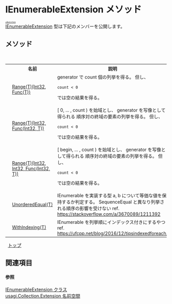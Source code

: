 # IEnumerableExtension メソッド

<div style="font-size:30%"><a href="https://github.com/usagi/usagi.cs/blob/master/docs/Home.md">≪Back to Home</a></div><a href="T_usagi_Collection_Extension_IEnumerableExtension.md">IEnumerableExtension</a> 型は下記のメンバーを公開します。


## メソッド
&nbsp;<table><tr><th></th><th>名前</th><th>説明</th></tr><tr><td>![Public メソッド](media/pubmethod.gif "Public メソッド")![静的メンバー](media/static.gif "静的メンバー")</td><td><a href="M_usagi_Collection_Extension_IEnumerableExtension_Range__1.md">Range(T)(Int32, Func(T))</a></td><td>
generator で count 個の列挙を得る。 但し、 
```
count < 0
```
 では空の結果を得る。</td></tr><tr><td>![Public メソッド](media/pubmethod.gif "Public メソッド")![静的メンバー](media/static.gif "静的メンバー")</td><td><a href="M_usagi_Collection_Extension_IEnumerableExtension_Range__1_1.md">Range(T)(Int32, Func(Int32, T))</a></td><td>
[ 0, ... , count ) を始域とし、 generator を写像として得られる 順序対の終域の要素の列挙を得る。 但し、 
```
count < 0
```
 では空の結果を得る。</td></tr><tr><td>![Public メソッド](media/pubmethod.gif "Public メソッド")![静的メンバー](media/static.gif "静的メンバー")</td><td><a href="M_usagi_Collection_Extension_IEnumerableExtension_Range__1_2.md">Range(T)(Int32, Int32, Func(Int32, T))</a></td><td>
[ begin, ... , count ) を始域とし、 generator を写像として得られる 順序対の終域の要素の列挙を得る。 但し、 
```
count < 0
```
 では空の結果を得る。</td></tr><tr><td>![Public メソッド](media/pubmethod.gif "Public メソッド")![静的メンバー](media/static.gif "静的メンバー")</td><td><a href="M_usagi_Collection_Extension_IEnumerableExtension_UnorderedEqual__1.md">UnorderedEqual(T)</a></td><td>
IEnumerable を実装する型 a, b について等価な値を保持するか判定する。 SequenceEqual と異なり列挙される順序の影響を受けない ref. https://stackoverflow.com/a/3670089/1211392</td></tr><tr><td>![Public メソッド](media/pubmethod.gif "Public メソッド")![静的メンバー](media/static.gif "静的メンバー")![Code example](media/CodeExample.png "Code example")</td><td><a href="M_usagi_Collection_Extension_IEnumerableExtension_WithIndexing__1.md">WithIndexing(T)</a></td><td>
IEnumerable を列挙順にインデックス付きにするやつ ref. https://ufcpp.net/blog/2016/12/tipsindexedforeach/</td></tr></table>&nbsp;
<a href="#ienumerableextension-メソッド">トップ</a>

## 関連項目


#### 参照
<a href="T_usagi_Collection_Extension_IEnumerableExtension.md">IEnumerableExtension クラス</a><br /><a href="N_usagi_Collection_Extension.md">usagi.Collection.Extension 名前空間</a><br />